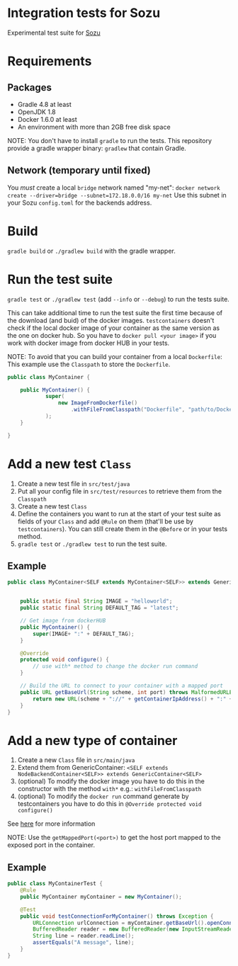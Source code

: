 # Integration tests for Sozu

Experimental test suite for [Sozu](https://github.com/sozu-proxy/sozu)

# Requirements

## Packages

- Gradle 4.8 at least
- OpenJDK 1.8
- Docker 1.6.0 at least
- An environment with more than 2GB free disk space

NOTE: You don't have to install `gradle` to run the tests. This repository provide a gradle wrapper binary: `gradlew` that contain Gradle.

## Network (temporary until fixed)

You *must* create a local `bridge` network named "my-net":
`docker network create --driver=bridge --subnet=172.18.0.0/16 my-net`
Use this subnet in your Sozu `config.toml` for the backends address.

# Build

`gradle build` or `./gradlew build` with the gradle wrapper.

# Run the test suite

`gradle test` or `./gradlew test` (add `--info` or `--debug`) to run the tests suite.

This can take additional time to run the test suite the first time because of the download (and buid) of the docker images.
`testcontainers` doesn't check if the local docker image of your container as the same version as the one on docker hub.
So you have to `docker pull <your image>` if you work with docker image from docker HUB in your tests.

NOTE: To avoid that you can build your container from a local `Dockerfile`:
This example use the `Classpath` to store the `Dockerfile`.

```java
public class MyContainer {

    public MyContainer() {
            super(
                new ImageFromDockerfile()
                    .withFileFromClasspath("Dockerfile", "path/to/Dockerfile")
            );
    }

}
```

# Add a new test `Class`

1. Create a new test file in `src/test/java`
2. Put all your config file in `src/test/resources` to retrieve them from the `Classpath`
3. Create a new test `Class`
4. Define the containers you want to run at the start of your test suite as fields of your `Class` and add `@Rule` on them
(that'll be use by `testcontainers`). You can still create them in the `@Before` or in your tests method.
5. `gradle test` or `./gradlew test` to run the test suite.

## Example

```java
public class MyContainer<SELF extends MyContainer<SELF>> extends GenericContainer<SELF> {


    public static final String IMAGE = "helloworld";
    public static final String DEFAULT_TAG = "latest";

    // Get image from dockerHUB
    public MyContainer() {
        super(IMAGE+ ":" + DEFAULT_TAG);
    }

    @Override
    protected void configure() {
        // use with* method to change the docker run command
    }

    // Build the URL to connect to your container with a mapped port
    public URL getBaseUrl(String scheme, int port) throws MalformedURLException {
        return new URL(scheme + "://" + getContainerIpAddress() + ":" + getMappedPort(port));
    }
}
```

# Add a new type of container

1. Create a new `Class` file in `src/main/java`
2. Extend them from GenericContainer: `<SELF extends NodeBackendContainer<SELF>> extends GenericContainer<SELF>`
3. (optional) To modify the docker image you have to do this in the constructor with the method `with*` e.g.: `withFileFromClasspath`
4. (optional) To modify the `docker run` command generate by testcontainers you have to do this in `@Override protected void configure()`

See [here](https://www.testcontainers.org/usage/options.html) for more information

NOTE: Use the `getMappedPort(<port>)` to get the host port mapped to the exposed port in the container.

## Example

```java
public class MyContainerTest {
    @Rule
    public MyContainer myContainer = new MyContainer();

    @Test
    public void testConnectionForMyContainer() throws Exception {
        URLConnection urlConnection = myContainer.getBaseUrl().openConnection();
        BufferedReader reader = new BufferedReader(new InputStreamReader(urlConnection.getInputStream()));
        String line = reader.readLine();
        assertEquals("A message", line);
    }
}

```
